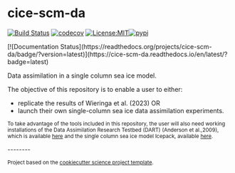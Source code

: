 cice-scm-da
==============================
[![Build Status](https://github.com/mollymwieringa/cice-scm-da/workflows/Tests/badge.svg)](https://github.com/mollymwieringa/cice-scm-da/actions)
[![codecov](https://codecov.io/gh/mollymwieringa/cice-scm-da/branch/main/graph/badge.svg)](https://codecov.io/gh/mollymwieringa/cice-scm-da)
[![License:MIT](https://img.shields.io/badge/License-MIT-lightgray.svg?style=flt-square)](https://opensource.org/licenses/MIT)[![pypi](https://img.shields.io/pypi/v/cice-scm-da.svg)](https://pypi.org/project/cice-scm-da)
<!-- [![conda-forge](https://img.shields.io/conda/dn/conda-forge/cice-scm-da?label=conda-forge)](https://anaconda.org/conda-forge/cice-scm-da) -->[![Documentation Status](https://readthedocs.org/projects/cice-scm-da/badge/?version=latest)](https://cice-scm-da.readthedocs.io/en/latest/?badge=latest)


Data assimilation in a single column sea ice model.


The objective of this repository is to enable a user to either:
- replicate the results of Wieringa et al. (2023) OR
- launch their own single-column sea ice data assimilation experiments.

<p><small>To take advantage of the tools included in this repository, the user will also need working installations of the Data Assimilation Research Testbed (DART) (Anderson et al.,2009), which is available <a target="_blank" href="https://github.com/NCAR/DART">here</a> and the single column sea ice model Icepack, available <a target="_blank" href="https://github.com/CICE-Consortium/Icepack">here</a>.</small></p>
--------

<p><small>Project based on the <a target="_blank" href="https://github.com/jbusecke/cookiecutter-science-project">cookiecutter science project template</a>.</small></p>
